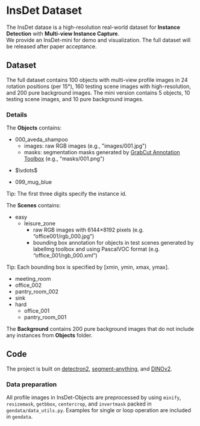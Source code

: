 # InsDet Dataset
The InsDet datase is a high-resolution real-world dataset for **Instance Detection** with **Multi-view Instance Capture**.<br>
We provide an InsDet-mini for demo and visualization. The full dataset will be released after paper acceptance.

## Dataset
The full dataset contains 100 objects with multi-view profile images in 24 rotation positions (per 15&deg;), 160 testing scene images with high-resolution, and 200 pure background images. The mini version contains 5 objects, 10 testing scene images, and 10 pure background images.

### Details
The **Objects** contains:
- 000_aveda_shampoo
  - images: raw RGB images (e.g., "images/001.jpg")
  - masks: segmentation masks generated by [GrabCut Annotation Toolbox](https://github.com/Kazuhito00/GrabCut-Annotation-Tool) (e.g., "masks/001.png")
- <p align="left"> $\vdots$ </p>
- 099_mug_blue

Tip: The first three digits specify the instance id.

The **Scenes** contains:
- easy
  - leisure\_zone
    - raw RGB images with 6144×8192 pixels (e.g. “office001/rgb\_000.jpg”)
    - bounding box annotation for objects in test scenes generated by labelImg toolbox and using PascalVOC format (e.g. “office\_001/rgb\_000.xml”)

Tip: Each bounding box is specified by [xmin, ymin, xmax, ymax].

  - meeting\_room
  - office\_002
  - pantry\_room\_002
  - sink
- hard
  - office\_001
  - pantry\_room\_001

The **Background** contains 200 pure background images that do not include any instances from **Objects** folder.

## Code
The project is built on [detectron2](https://github.com/facebookresearch/detectron2), [segment-anything](https://github.com/facebookresearch/segment-anything), and [DINOv2](https://github.com/facebookresearch/dinov2).<br>
<!-- Detectron2 provides end-to-end detectors implementation and metric evaluation. Segment-anything is an off-the-shelf class-agnostic segmentation model that we used to produce instance proposals. DINOv2 is a self-supervised vision foundation model that we used to extract feature representation. -->

### Data preparation
All profile images in InsDet-Objects are preprocessed by using `minify`, `resizemask`, `getbbox`, `centercrop`, and `invertmask` packed in `gendata/data_utils.py`. Examples for single or loop operation are included in `gendata`.

### 
